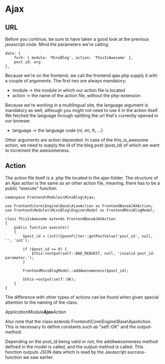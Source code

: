 # Ajax

## URL
Before you continue, be sure to have taken a good look at the previous javascript code. Mind the parameters we're calling:

```
data: {
    fork: { module: 'MiniBlog', action: 'ThisIsAwesome' },
    post_id: arg
},
```

Because we're on the frontend, we call the frontend ajax.php supply it with a couple of arguments. The first two are always mandatory:

* module    →  the module in which our action file is located
* action    → the name of the action file, without the php-extension

Because we're working in a multilingual site, the language argument is mandatory as well, although you might not need to use it in the action itself. We fetched the language through splitting the url that's currently opened in our browser.

* language    → the language code (nl, en, fr, ...)
   
Other arguments are action depended. In case of the this_is_awesome action, we need to supply the id of the blog post (post_id) of which we want to increment the awesomeness.

## Action

The action file itself is a .php file located in the ajax-folder. The structure of an Ajax action is the same as an other action file, meaning, there has to be a public “execute” function.

```
namespace Frontend\Modules\MiniBlog\Ajax;

use Frontend\Core\Engine\Base\AjaxAction as FrontendBaseAJAXAction;
use Frontend\Modules\MiniBlog\Engine\Model as FrontendMiniBlogModel;

class ThisIsAwesome extends FrontendBaseAJAXAction
{
    public function execute()
    {
        $post_id = (int)\SpoonFilter::getPostValue('post_id', null, '', 'int');

        if ($post_id == 0) {
            $this->output(self::BAD_REQUEST, null, 'invalid post_id-parameter.');
        }

        FrontendMiniBlogModel::addAwesomeness($post_id);

        $this->output(self::OK);
    }
}
```


The difference with other types of actions can be found when given special attention to the naming of the class.

*ApplicationModule**Ajax**Action*

Also note that the class extends Frontend\Core\Engine\Base\AjaxAction. This is necessary to define constants such as "self::OK" and the output-method.

Depending on the post_id being valid or not, the addAwesomeness method defined in the model is called, and the output-method is called. This function outputs JSON data which is read by the Javascript success-function we saw earlier.
